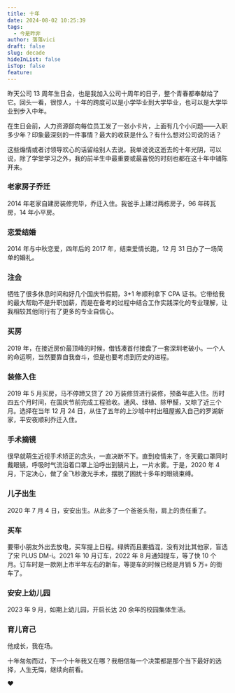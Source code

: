 ```yaml
---
title: 十年
date: 2024-08-02 10:25:39
tags:
  - 今是昨非
author: 落落vici
draft: false
slug: decade
hideInList: false
isTop: false
feature:
---
```

昨天公司 13 周年生日会，也是我加入公司十周年的日子，整个青春都奉献给了它。回头一看，很惊人，十年的跨度可以是小学毕业到大学毕业，也可以是大学毕业到步入中年。

在生日会前，人力资源部向每位员工发了一张小卡片，上面有几个小问题——入职多少年？印象最深刻的一件事情？最大的收获是什么？有什么想对公司说的话？

这些煽情或者讨领导欢心的话留给别人去说。我单说说这逝去的十年光阴，可以说，除了学堂学习之外，我的前半生中最重要或最喜悦的时刻也都在这十年中铺陈开来。

### 老家房子乔迁
2014 年老家自建房装修完毕，乔迁入住。我爸手上建过两栋房子，96 年砖瓦房，14 年小平房。

### 恋爱结婚
2014 年与中秋恋爱，四年后的 2017 年，结束爱情长跑，12 月 31 日办了一场简单的婚礼。

### 注会
牺牲了很多休息时间和好几个国庆节假期，3+1 年顺利拿下 CPA 证书。它带给我的最大帮助不是升职加薪，而是在备考的过程中结合工作实践深化的专业理解，让我相较其他同行有了更多的专业自信心。

### 买房
2019 年，在接近房价最顶峰的时候，借钱凑首付接盘了一套深圳老破小。一个人的命运啊，当然要靠自我奋斗，但是也要考虑到历史的进程。

### 装修入住
2019 年 5 月买房，马不停蹄又贷了 20 万装修贷进行装修，预备年底入住。历时四五个月时间，在国庆节前完成工程验收。通风、绿植、除甲醛，又晾了近三个月。选择在当年 12 月 24 日，从住了五年的上沙城中村出租屋搬入自己的罗湖新家，平安夜顺利乔迁入住。

### 手术摘镜
很早就萌生近视手术矫正的念头，一直决断不下。直到疫情来了，冬天戴口罩同时戴眼镜，呼吸时气流沿着口罩上沿呼出到镜片上，一片水雾。于是，2020 年 4 月，下定决心，做了全飞秒激光手术，摆脱了困扰十多年的眼镜束缚。

### 儿子出生
2020 年 7 月 4 日，安安出生。从此多了一个爸爸头衔，肩上的责任重了。

### 买车
要带小朋友外出去放电，买车提上日程。绿牌而且要插混，没有对比其他家，盲选了宋 PLUS DM-i。2021 年 10 月订车，2022 年 8 月通知提车，等了快 10 个月。订车时是一款刚上市半年左右的新车，等提车的时候已经是月销 5 万+ 的街车了。

### 安安上幼儿园
2023 年 9 月，如期上幼儿园，开启长达 20 余年的校园集体生活。

### 育儿育己
他成长，我在场。

十年匆匆而过，下一个十年我又在哪？我相信每一个决策都是那个当下最好的选择，人生无悔，继续向前看。

❤